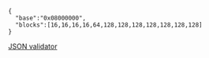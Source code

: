 
```
{
  "base":"0x08000000",
  "blocks":[16,16,16,16,64,128,128,128,128,128,128,128]
}
```

[JSON validator](https://jsonformatter.curiousconcept.com/)